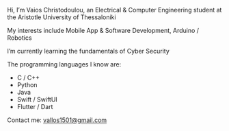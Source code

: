 Hi, I’m Vaios Christodoulou, an Electrical & Computer Engineering student at the Aristotle University of Thessaloniki

My interests include Mobile App & Software Development, Arduino / Robotics

I’m currently learning the fundamentals of Cyber Security

The programming languages I know are: 
- C / C++
- Python
- Java
- Swift / SwiftUI
- Flutter / Dart

Contact me: vallos1501@gmail.com
